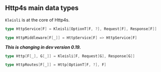 ## Http4s main data types

`Kleisli` is at the core of Http4s.

```scala
type HttpService[F] = Kleisli[OptionT[F, ?], Request[F], Response[F]]
```

```scala
type HttpMiddleware[F[_]] = HttpService[F] => HttpService[F]
```

***This is changing in dev version 0.19.***

```scala
type Http[F[_], G[_]] = Kleisli[F, Request[G], Response[G]]
```

```scala
type HttpRoutes[F[_]] = Http[OptionT[F, ?], F]
```

